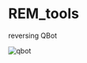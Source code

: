 # REM_tools

reversing QBot

![qbot](https://user-images.githubusercontent.com/31395956/185991923-ef174bfd-7355-49fb-ba5e-fb84a8a88362.png)
